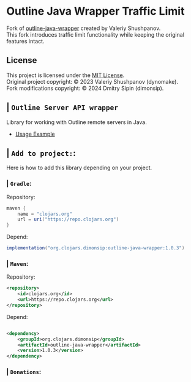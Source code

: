 # Outline Java Wrapper Traffic Limit

Fork of [outline-java-wrapper](https://github.com/dynomake/outline-java-wrapper) created by Valeriy Shushpanov.  
This fork introduces traffic limit functionality while keeping the original features intact.

## License
This project is licensed under the [MIT License](https://github.com/dimonsip/outline-java-wrapper-traffic-limit/blob/master/LICENSE).  
Original project copyright: © 2023 Valeriy Shushpanov (dynomake).  
Fork modifications copyright: © 2024 Dmitry Sipin (dimonsip).

## | `Outline Server API wrapper`
Library for working with Outline remote servers in Java.
* [Usage Example](https://github.com/dynomake/outline-java-wrapper/blob/master/.github/USAGE.md)

## | `Add to project:`:
Here is how to add this library depending on your project.
### | `Gradle`:
Repository:
```groovy
maven {
    name = "clojars.org"
    url = uri("https://repo.clojars.org")
}
```
Depend:
```groovy
implementation("org.clojars.dimonsip:outline-java-wrapper:1.0.3")
```

### | `Maven`:

Repository:

```xml
<repository>
    <id>clojars.org</id>
    <url>https://repo.clojars.org</url>
</repository>
```

Depend:

```xml

<dependency>
    <groupId>org.clojars.dimonsip</groupId>
    <artifactId>outline-java-wrapper</artifactId>
    <version>1.0.3</version>
</dependency>
```

### | `Donations`: